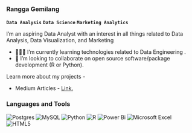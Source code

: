 ### Rangga Gemilang

**`Data Analysis`** **`Data Science`**  **`Marketing Analytics`**


I’m an aspiring Data Analyst with an interest in all things related to Data Analysis, Data Visualization, and Marketing

- 👩🏻‍💻 I’m currently learning technologies related to Data Engineering .
- 🎨 I’m looking to collaborate on open source software/package development (R or Python).

Learn more about my projects - 
- Medium Articles - <a href="https://ranggagemilang.github.io/" target="_blank">Link.</a>

### Languages and Tools

![Postgres](https://img.shields.io/badge/postgres-%23316192.svg?style=for-the-badge&logo=postgresql&logoColor=white)
![MySQL](https://img.shields.io/badge/mysql-4479A1.svg?style=for-the-badge&logo=mysql&logoColor=white)
![Python](https://img.shields.io/badge/python-3670A0?style=for-the-badge&logo=python&logoColor=ffdd54)
![R](https://img.shields.io/badge/r-%23276DC3.svg?style=for-the-badge&logo=r&logoColor=white)
![Power Bi](https://img.shields.io/badge/power_bi-F2C811?style=for-the-badge&logo=powerbi&logoColor=black)
![Microsoft Excel](https://img.shields.io/badge/Microsoft_Excel-217346?style=for-the-badge&logo=microsoft-excel&logoColor=white)
![HTML5](https://img.shields.io/badge/html5-%23E34F26.svg?style=for-the-badge&logo=html5&logoColor=white)

<!---
RanggaGemilang/RanggaGemilang is a ✨ special ✨ repository because its `README.md` (this file) appears on your GitHub profile.
You can click the Preview link to take a look at your changes.
--->
